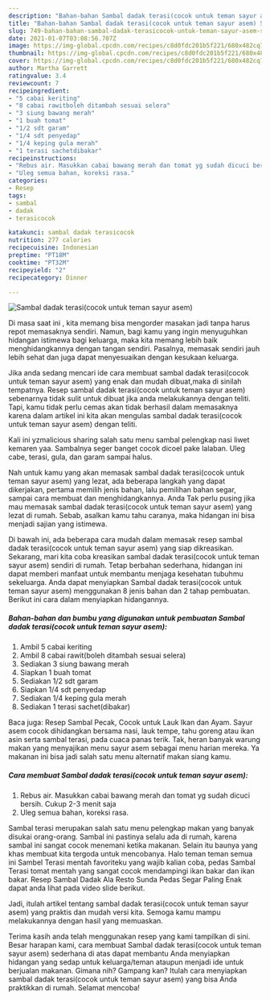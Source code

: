 ```yaml
---
description: "Bahan-bahan Sambal dadak terasi(cocok untuk teman sayur asem) Sederhana dan Mudah Dibuat"
title: "Bahan-bahan Sambal dadak terasi(cocok untuk teman sayur asem) Sederhana dan Mudah Dibuat"
slug: 749-bahan-bahan-sambal-dadak-terasicocok-untuk-teman-sayur-asem-sederhana-dan-mudah-dibuat
date: 2021-01-07T03:08:56.707Z
image: https://img-global.cpcdn.com/recipes/c8d0fdc201b5f221/680x482cq70/sambal-dadak-terasicocok-untuk-teman-sayur-asem-foto-resep-utama.jpg
thumbnail: https://img-global.cpcdn.com/recipes/c8d0fdc201b5f221/680x482cq70/sambal-dadak-terasicocok-untuk-teman-sayur-asem-foto-resep-utama.jpg
cover: https://img-global.cpcdn.com/recipes/c8d0fdc201b5f221/680x482cq70/sambal-dadak-terasicocok-untuk-teman-sayur-asem-foto-resep-utama.jpg
author: Martha Garrett
ratingvalue: 3.4
reviewcount: 7
recipeingredient:
- "5 cabai keriting"
- "8 cabai rawitboleh ditambah sesuai selera"
- "3 siung bawang merah"
- "1 buah tomat"
- "1/2 sdt garam"
- "1/4 sdt penyedap"
- "1/4 keping gula merah"
- "1 terasi sachetdibakar"
recipeinstructions:
- "Rebus air. Masukkan cabai bawang merah dan tomat yg sudah dicuci bersih. Cukup 2-3 menit saja"
- "Uleg semua bahan, koreksi rasa."
categories:
- Resep
tags:
- sambal
- dadak
- terasicocok

katakunci: sambal dadak terasicocok 
nutrition: 277 calories
recipecuisine: Indonesian
preptime: "PT18M"
cooktime: "PT32M"
recipeyield: "2"
recipecategory: Dinner

---
```



![Sambal dadak terasi(cocok untuk teman sayur asem)](https://img-global.cpcdn.com/recipes/c8d0fdc201b5f221/680x482cq70/sambal-dadak-terasicocok-untuk-teman-sayur-asem-foto-resep-utama.jpg)

Di masa  saat ini , kita memang bisa mengorder masakan jadi tanpa harus repot memasaknya sendiri. Namun, bagi kamu yang ingin menyuguhkan hidangan istimewa bagi keluarga, maka kita memang lebih baik menghidangkannya dengan tangan sendiri. Pasalnya, memasak sendiri jauh lebih sehat dan juga dapat menyesuaikan dengan kesukaan keluarga.

Jika anda sedang mencari ide cara membuat sambal dadak terasi(cocok untuk teman sayur asem) yang enak dan mudah dibuat,maka di sinilah tempatnya. Resep sambal dadak terasi(cocok untuk teman sayur asem)  sebenarnya tidak sulit untuk dibuat jika anda melakukannya dengan teliti. Tapi, kamu tidak perlu cemas akan tidak berhasil dalam memasaknya 
karena dalam artikel ini kita akan mengulas sambal dadak terasi(cocok untuk teman sayur asem) dengan teliti.  

Kali ini yzmalicious sharing salah satu menu sambal pelengkap nasi liwet kemaren yaa. Sambalnya seger banget cocok dicoel pake lalaban. Uleg cabe, terasi, gula, dan garam sampai halus.

Nah untuk kamu yang akan memasak sambal dadak terasi(cocok untuk teman sayur asem) yang lezat, ada beberapa langkah yang dapat dikerjakan, pertama memilih jenis bahan, lalu pemilihan bahan segar, sampai cara membuat dan menghidangkannya. Anda Tak perlu pusing jika mau memasak sambal dadak terasi(cocok untuk teman sayur asem) yang lezat di rumah. Sebab, asalkan kamu  tahu caranya, maka hidangan ini bisa menjadi sajian yang istimewa.

Di bawah ini, ada beberapa cara mudah dalam memasak resep sambal dadak terasi(cocok untuk teman sayur asem) yang siap dikreasikan. Sekarang, mari kita coba kreasikan sambal dadak terasi(cocok untuk teman sayur asem) sendiri di rumah. Tetap berbahan sederhana, hidangan ini dapat memberi manfaat untuk membantu menjaga kesehatan tubuhmu sekeluarga. Anda dapat menyiapkan Sambal dadak terasi(cocok untuk teman sayur asem) menggunakan 8 jenis bahan dan 2 tahap pembuatan. Berikut ini cara dalam menyiapkan hidangannya.

<!--inarticleads1-->

##### Bahan-bahan dan bumbu yang digunakan untuk pembuatan Sambal dadak terasi(cocok untuk teman sayur asem):

1. Ambil 5 cabai keriting
1. Ambil 8 cabai rawit(boleh ditambah sesuai selera)
1. Sediakan 3 siung bawang merah
1. Siapkan 1 buah tomat
1. Sediakan 1/2 sdt garam
1. Siapkan 1/4 sdt penyedap
1. Sediakan 1/4 keping gula merah
1. Sediakan 1 terasi sachet(dibakar)


Baca juga: Resep Sambal Pecak, Cocok untuk Lauk Ikan dan Ayam. Sayur asem cocok dihidangkan bersama nasi, lauk tempe, tahu goreng atau ikan asin serta sambal terasi, pada cuaca panas terik. Tak, heran banyak warung makan yang menyajikan menu sayur asem sebagai menu harian mereka. Ya makanan ini bisa jadi salah satu menu alternatif makan siang kamu. 

<!--inarticleads2-->

##### Cara membuat Sambal dadak terasi(cocok untuk teman sayur asem):

1. Rebus air. Masukkan cabai bawang merah dan tomat yg sudah dicuci bersih. Cukup 2-3 menit saja
1. Uleg semua bahan, koreksi rasa.


Sambal terasi merupakan salah satu menu pelengkap makan yang banyak disukai orang-orang. Sambal ini pastinya selalu ada di rumah, karena sambal ini sangat cocok menemani ketika makanan. Selain itu baunya yang khas membuat kita tergoda untuk mencobanya. Halo teman teman semua ini Sambel Terasi mentah favoriteku yang wajib kalian coba, pedas Sambal Terasi tomat mentah yang sangat cocok mendampingi ikan bakar dan ikan bakar. Resep Sambal Dadak Ala Resto Sunda Pedas Segar Paling Enak dapat anda lihat pada video slide berikut. 

Jadi, itulah artikel tentang  sambal dadak terasi(cocok untuk teman sayur asem)  yang praktis dan mudah versi kita. Semoga kamu mampu melakukannya dengan hasil yang memuaskan. 

Terima kasih anda telah menggunakan resep yang kami tampilkan di sini. Besar harapan kami, cara membuat  Sambal dadak terasi(cocok untuk teman sayur asem) sederhana di atas dapat membantu Anda menyiapkan hidangan yang sedap untuk keluarga/teman ataupun menjadi ide untuk berjualan makanan. Gimana nih? Gampang kan? Itulah cara menyiapkan sambal dadak terasi(cocok untuk teman sayur asem) yang bisa Anda praktikkan di rumah. Selamat mencoba!

